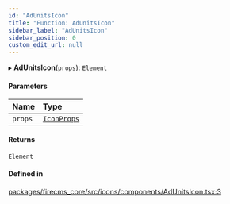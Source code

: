 ```yaml
---
id: "AdUnitsIcon"
title: "Function: AdUnitsIcon"
sidebar_label: "AdUnitsIcon"
sidebar_position: 0
custom_edit_url: null
---
```


▸ **AdUnitsIcon**(`props`): `Element`

#### Parameters

| Name | Type |
| :------ | :------ |
| `props` | [`IconProps`](../types/IconProps.md) |

#### Returns

`Element`

#### Defined in

[packages/firecms_core/src/icons/components/AdUnitsIcon.tsx:3](https://github.com/FireCMSco/firecms/blob/d45f3739/packages/firecms_core/src/icons/components/AdUnitsIcon.tsx#L3)
